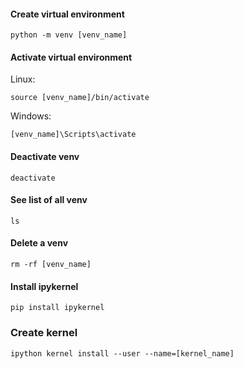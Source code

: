 #### Create virtual environment
```
python -m venv [venv_name]
```

#### Activate virtual environment
Linux:
```
source [venv_name]/bin/activate
```
Windows:
```
[venv_name]\Scripts\activate
```

#### Deactivate venv
```
deactivate
```

#### See list of all venv
```
ls
```

#### Delete a venv
```
rm -rf [venv_name]
```

#### Install ipykernel
```
pip install ipykernel
```

### Create kernel
```
ipython kernel install --user --name=[kernel_name]
```

